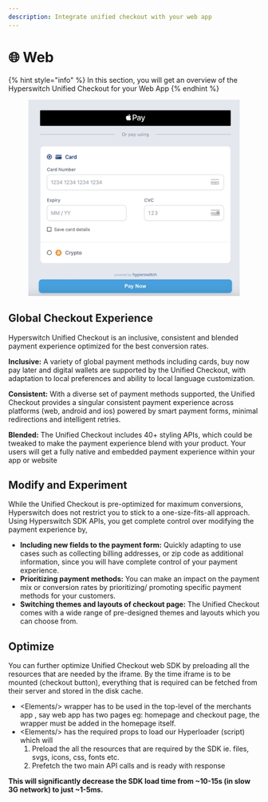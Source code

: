 ```yaml
---
description: Integrate unified checkout with your web app
---
```


# 🌐 Web

{% hint style="info" %}
In this section, you will get an overview of the Hyperswitch Unified Checkout for your Web App
{% endhint %}

<figure><img src="../../../.gitbook/assets/Screenshot 2023-10-12 at 11.57.45 AM.png" alt="" width="563"><figcaption></figcaption></figure>

## Global Checkout Experience

Hyperswitch Unified Checkout is an inclusive, consistent and blended payment experience optimized for the best conversion rates.

**Inclusive:** A variety of global payment methods including cards, buy now pay later and digital wallets are supported by the Unified Checkout, with adaptation to local preferences and ability to local language customization.

**Consistent:** With a diverse set of payment methods supported, the Unified Checkout provides a singular consistent payment experience across platforms (web, android and ios) powered by smart payment forms, minimal redirections and intelligent retries.

**Blended:** The Unified Checkout includes 40+ styling APIs, which could be tweaked to make the payment experience blend with your product. Your users will get a fully native and embedded payment experience within your app or website

## Modify and Experiment

While the Unified Checkout is pre-optimized for maximum conversions, Hyperswitch does not restrict you to stick to a one-size-fits-all approach. Using Hyperswitch SDK APIs, you get complete control over modifying the payment experience by,

* **Including new fields to the payment form:** Quickly adapting to use cases such as collecting billing addresses, or zip code as additional information, since you will have complete control of your payment experience.
* **Prioritizing payment methods:** You can make an impact on the payment mix or conversion rates by prioritizing/ promoting specific payment methods for your customers.
* **Switching themes and layouts of checkout page:** The Unified Checkout comes with a wide range of pre-designed themes and layouts which you can choose from.

## Optimize

You can further optimize Unified Checkout web SDK by preloading all the resources that are needed by the iframe. By the time iframe is to be mounted (checkout button), everything that is required can be fetched from their server and stored in the disk cache.

* \<Elements/> wrapper has to be used in the top-level of the merchants app , say web app has two pages eg: homepage and checkout page, the wrapper must be added in the homepage itself.
* \<Elements/> has the required props to load our Hyperloader (script) which will
  1. Preload the all the resources that are required by the SDK ie. files, svgs, icons, css, fonts etc.
  2. Prefetch the two main API calls and is ready with response

**This will significantly decrease the SDK load time from \~10-15s (in slow 3G network) to just \~1-5ms.**
